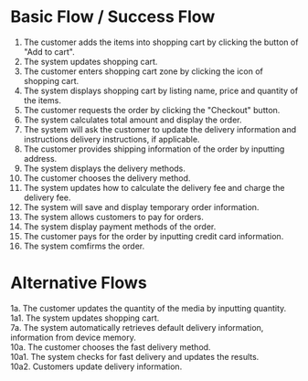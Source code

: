 # Basic Flow / Success Flow
1. The customer adds the items into shopping cart by clicking the button of "Add to cart".
2. The system updates shopping cart.
3. The customer enters shopping cart zone by clicking the icon of shopping cart.
4. The system displays shopping cart by listing name, price and quantity of the items.
5. The customer requests the order by clicking the "Checkout" button.
6. The system calculates total amount and display the order.
7. The system will ask the customer to update the delivery information and instructions delivery instructions, if applicable.
8. The customer provides shipping information of the order by inputting address.
9. The system displays the delivery methods.
10. The customer chooses the delivery method.
11. The system updates how to calculate the delivery fee and charge the delivery fee.
12. The system will save and display temporary order information.
13. The system allows customers to pay for orders.
14. The system display payment methods of the order.
15. The customer pays for the order by inputting credit card information.
16. The system comfirms the order.

# Alternative Flows
1a. The customer updates the quantity of the media by inputting quantity. <br>
1a1. The system updates shopping cart. <br>
7a. The system automatically retrieves default delivery information, information from device memory. <br>
10a. The customer chooses the fast delivery method. <br>
10a1. The system checks for fast delivery and updates the results. <br>
10a2. Customers update delivery information. <br>